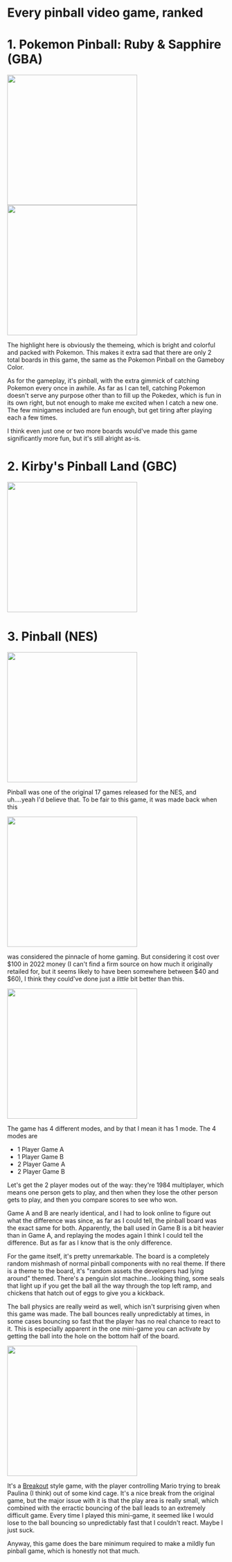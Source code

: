 # Every pinball video game, ranked

# 1. Pokemon Pinball: Ruby & Sapphire (GBA)
<img src="/public/pokemon-pinball-rs-1.png" width="300px"/>
<img src="/public/pokemon-pinball-rs-2.png" width="300px"/>

The highlight here is obviously the themeing, which is bright and colorful and packed with Pokemon. This makes it extra sad that there are only 2 total boards in this game, the same as the Pokemon Pinball on the Gameboy Color.

As for the gameplay, it's pinball, with the extra gimmick of catching Pokemon every once in awhile. As far as I can tell, catching Pokemon doesn't serve any purpose other than to fill up the Pokedex, which is fun in its own right, but not enough to make me excited when I catch a new one. The few minigames included are fun enough, but get tiring after playing each a few times.

I think even just one or two more boards would've made this game significantly more fun, but it's still alright as-is.

# 2. Kirby's Pinball Land (GBC)
<img src="/public/kirbys-pinball-land.png" width="300px"/>

# 3. Pinball (NES)
<img src="/public/pinball-nes-2.png" width="300px"/>

Pinball was one of the original 17 games released for the NES, and uh....yeah I'd believe that. To be fair to this game, it was made back when this 

<img src="https://thewanderingnerd.files.wordpress.com/2014/01/ghostbusters.gif" width="300px"/>

was considered the pinnacle of home gaming. But considering it cost over $100 in 2022 money (I can't find a firm source on how much it originally retailed for, but it seems likely to have been somewhere between $40 and $60), I think they could've done just a _little_ bit better than this.

<img src="/public/pinball-nes-1.png" width="300px"/>

The game has 4 different modes, and by that I mean it has 1 mode. The 4 modes are

- 1 Player Game A
- 1 Player Game B
- 2 Player Game A
- 2 Player Game B

Let's get the 2 player modes out of the way: they're 1984 multiplayer, which means one person gets to play, and then when they lose the other person gets to play, and then you compare scores to see who won. 

Game A and B are nearly identical, and I had to look online to figure out what the difference was since, as far as I could tell, the pinball board was the exact same for both. Apparently, the ball used in Game B is a bit heavier than in Game A, and replaying the modes again I think I could tell the difference. But as far as I know that is the only difference.

For the game itself, it's pretty unremarkable. The board is a completely random mishmash of normal pinball components with no real theme. If there is a theme to the board, it's "random assets the developers had lying around" themed. There's a penguin slot machine...looking thing, some seals that light up if you get the ball all the way through the top left ramp, and chickens that hatch out of eggs to give you a kickback. 

The ball physics are really weird as well, which isn't surprising given when this game was made. The ball bounces really unpredictably at times, in some cases bouncing so fast that the player has no real chance to react to it. This is especially apparent in the one mini-game you can activate by getting the ball into the hole on the bottom half of the board. 

<img src="/public/pinball-nes-3.png" width="300px"/>

It's a [Breakout](https://en.wikipedia.org/wiki/Breakout_(video_game)) style game, with the player controlling Mario trying to break Paulina (I think) out of some kind cage. It's a nice break from the original game, but the major issue with it is that the play area is really small, which combined with the erractic bouncing of the ball leads to an extremely difficult game. Every time I played this mini-game, it seemed like I would lose to the ball bouncing so unpredictably fast that I couldn't react. Maybe I just suck.

Anyway, this game does the bare minimum required to make a mildly fun pinball game, which is honestly not that much. 

